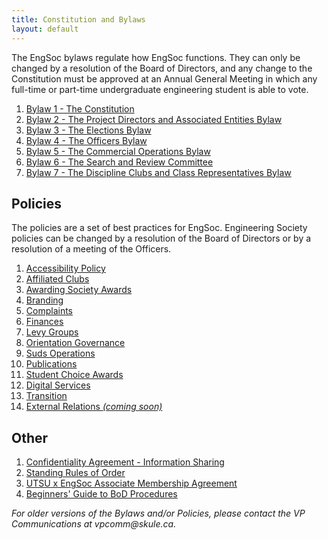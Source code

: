 ```yaml
---
title: Constitution and Bylaws
layout: default
---
```


<p>The EngSoc bylaws regulate how EngSoc functions. They can only be changed by a resolution of the Board of Directors, and any change to the Constitution must be approved at an Annual General Meeting in which any full-time or part-time undergraduate engineering student is able to vote.</p>
<ol>
    <li><a href="https://github.com/skule/bylaws/blob/master/Bylaw%201.pdf"> Bylaw 1 - The Constitution</a></li>
    <li><a href="https://github.com/skule/bylaws/blob/master/Bylaw%202.pdf"> Bylaw 2 - The Project Directors and Associated Entities Bylaw</a></li>
    <li><a href="https://github.com/skule/bylaws/blob/master/Bylaw%203.pdf"> Bylaw 3 - The Elections Bylaw</a></li>
    <li><a href="https://github.com/skule/bylaws/blob/master/Bylaw%204.pdf"> Bylaw 4 - The Officers Bylaw</a></li>
    <li><a href="https://github.com/skule/bylaws/blob/master/Bylaw%205.pdf"> Bylaw 5 - The Commercial Operations Bylaw</a></li>
    <li><a href="https://github.com/skule/bylaws/blob/master/Bylaw%206.pdf"> Bylaw 6 - The Search and Review Committee</a></li>
    <li><a href="https://github.com/skule/bylaws/blob/master/Bylaw%207.pdf"> Bylaw 7 - The Discipline Clubs and Class Representatives Bylaw</a></li>
</ol>
<h2>Policies</h2>
<p>The policies are a set of best practices for EngSoc. Engineering Society policies can be changed by a resolution of the Board of Directors or by a resolution of a meeting of the Officers.</p>
<ol>
    <li><a href="https://drive.google.com/file/d/1NBE9OM5YWWnhQfcE_s9wIuO8LECV3vDO"> Accessibility Policy</a></li>
    <li><a href="https://drive.google.com/file/d/131fr_DDU6sE7p2DKIQtcqVucrNmtL5Ne"> Affiliated Clubs</a></li>
    <li><a href="../wp-content/uploads/2015/01/Policy-Awarding-Society-Awards.pdf"> Awarding Society Awards</a></li>
    <li><a href="https://drive.google.com/file/d/0B89eE6k71A1lV2lYUldBcWhUUDg"> Branding</a></li>
    <li><a href="https://github.com/skule/bylaws/blob/master/policies/Policy-on-Complaints.pdf"> Complaints</a></li>
    <li><a href="../wp-content/uploads/2015/01/Policy-Finances.pdf"> Finances</a></li>
    <li><a href="https://drive.google.com/file/d/1h9RiVSQF4GSwvYrRV6cqZ8V4njTNLB6e"> Levy Groups</a> </li>
    <li><a href="https://github.com/skule/bylaws/blob/master/policies/Orientation%20Governance%20Policy.pdf"> Orientation Governance</a></li>
    <li><a href="../wp-content/uploads/2015/01/Policy-Suds-Operations.pdf"> Suds Operations</a></li>
    <li><a href="../wp-content/uploads/Policy-on-Publications.pdf"> Publications</a></li>
    <li><a href="https://drive.google.com/file/d/1uKeXUGLEi0D9PNJKOkl3DKP5j9r-kXpm"> Student Choice Awards</a></li>
    <li><a href="https://github.com/skule/bylaws/blob/master/policies/Digital%20Services%20Policy.pdf"> Digital Services</a></li>
    <li><a href="https://github.com/skule/bylaws/blob/master/policies/Transition%20Policy.pdf"> Transition</a></li>
    <li><a href="https://github.com/skule/bylaws/blob/master/policies/"> External Relations <i>(coming soon)</i></a></li>
</ol>
<h2>Other</h2>
<ol>
    <li><a href="../content/governance/Confidentiality%20Agreement%20-%20Information%20Sharing.pdf"> Confidentiality Agreement - Information Sharing</a>
    <li><a href="https://drive.google.com/file/d/1sM2DObFYXUmyGS7qEKLNuRu_yQl_ilMg/view?usp=sharing"> Standing Rules of Order</a>
    <li><a href="../content/governance/UTSU-EngSoc_Contract.pdf"> UTSU x EngSoc Associate Membership Agreement</a>
    <li><a href="wp-content/uploads/Beginners' Guide to BoD Procedures.pdf"> Beginners' Guide to BoD Procedures</a>
</ol>
<p><em>For older versions of the Bylaws and/or Policies, please contact the VP Communications at vpcomm@skule.ca.</em></p>